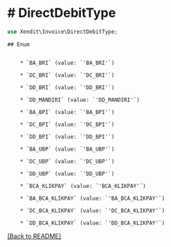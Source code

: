 # # DirectDebitType


```php
use Xendit\Invoice\DirectDebitType;
```

    ## Enum

    
        * `BA_BRI` (value: `'BA_BRI'`)
    
        * `DC_BRI` (value: `'DC_BRI'`)
    
        * `DD_BRI` (value: `'DD_BRI'`)
    
        * `DD_MANDIRI` (value: `'DD_MANDIRI'`)
    
        * `BA_BPI` (value: `'BA_BPI'`)
    
        * `DC_BPI` (value: `'DC_BPI'`)
    
        * `DD_BPI` (value: `'DD_BPI'`)
    
        * `BA_UBP` (value: `'BA_UBP'`)
    
        * `DC_UBP` (value: `'DC_UBP'`)
    
        * `DD_UBP` (value: `'DD_UBP'`)
    
        * `BCA_KLIKPAY` (value: `'BCA_KLIKPAY'`)
    
        * `BA_BCA_KLIKPAY` (value: `'BA_BCA_KLIKPAY'`)
    
        * `DC_BCA_KLIKPAY` (value: `'DC_BCA_KLIKPAY'`)
    
        * `DD_BCA_KLIKPAY` (value: `'DD_BCA_KLIKPAY'`)
    

[[Back to README]](../../README.md)
